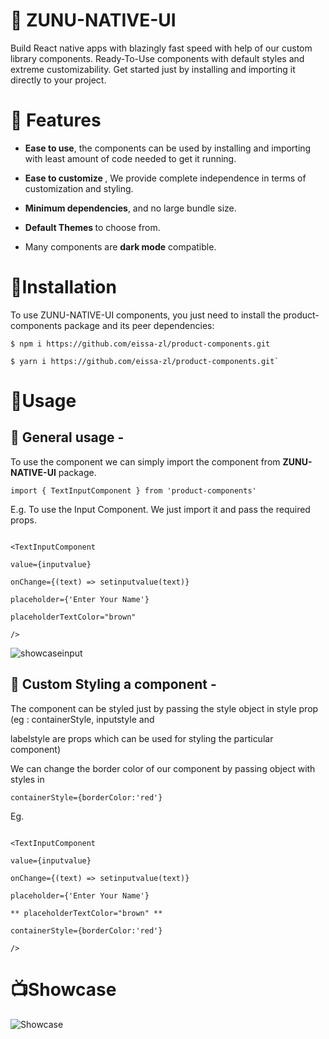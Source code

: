 
# 📱 ZUNU-NATIVE-UI

  

Build React native apps with blazingly fast speed with help of our custom library components. Ready-To-Use components with default styles and extreme customizability. Get started just by installing and importing it directly to your project.

  

# 🤖 Features

  

-  <b>Ease to use</b>, the components can be used by installing and importing with least amount of code needed to get it running.

-  <b>Ease to customize </b>, We provide complete independence in terms of customization and styling.

-  <b>Minimum dependencies</b>, and no large bundle size.

-  <b>Default Themes </b>to choose from.

-  Many components are <b>dark mode</b> compatible.

  

# 🎉Installation

  

To use ZUNU-NATIVE-UI components, you just need to install the product-components package and its peer dependencies:

  

```
$ npm i https://github.com/eissa-zl/product-components.git 
```

```
$ yarn i https://github.com/eissa-zl/product-components.git`
```

  

# 🚀Usage

  

<h2>🎯 General usage -</h2>

To use the component we can simply import the component from <b>ZUNU-NATIVE-UI</b> package.

` import { TextInputComponent } from 'product-components' `

  

E.g. To use the Input Component. We just import it and pass the required props.

  

```

<TextInputComponent

value={inputvalue}

onChange={(text) => setinputvalue(text)}

placeholder={'Enter Your Name'}

placeholderTextColor="brown"

/>

```

  

![showcaseinput](https://github.com/eissa-zl/product-components/assets/88310716/d85a8344-3789-44b4-8878-36970b5f86f8)


  

<h2>🎨 Custom Styling a component -</h2>

The component can be styled just by passing the style object in style prop (eg : containerStyle, inputstyle and

labelstyle are props which can be used for styling the particular component)

  

We can change the border color of our component by passing object with styles in

`containerStyle={borderColor:'red'}`

  

Eg.

  

```

<TextInputComponent

value={inputvalue}

onChange={(text) => setinputvalue(text)}

placeholder={'Enter Your Name'}

** placeholderTextColor="brown" **

containerStyle={borderColor:'red'}

/>

```

# 📺Showcase
![Showcase](https://github.com/eissa-zl/product-components/assets/88310716/488c289a-592b-48b9-9134-757efcdd60a8)
